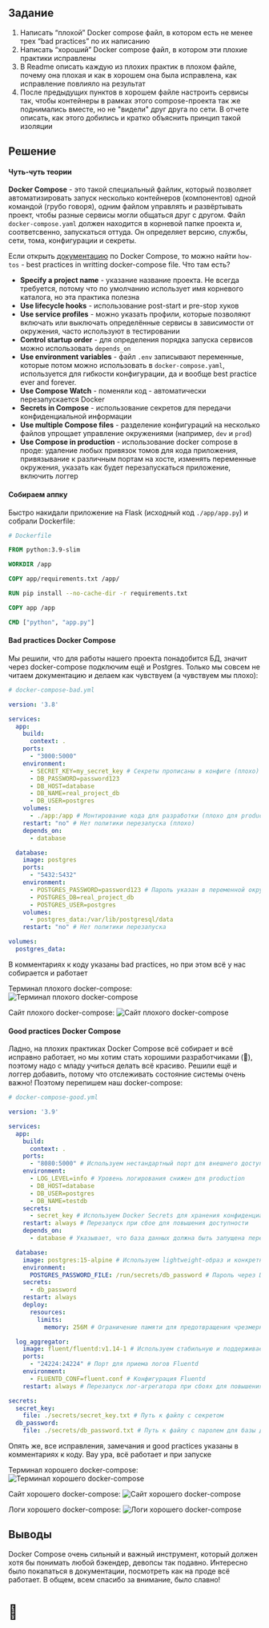 ## Задание

1. Написать “плохой” Docker compose файл, в котором есть не менее трех “bad practices” по их написанию
2. Написать “хороший” Docker compose файл, в котором эти плохие практики исправлены
3. В Readme описать каждую из плохих практик в плохом файле, почему она плохая и как в хорошем она была исправлена, как исправление повлияло на результат
4. После предыдущих пунктов в хорошем файле настроить сервисы так, чтобы контейнеры в рамках этого compose-проекта так же поднимались вместе, но не "видели" друг друга по сети. В отчете описать, как этого добились и кратко объяснить принцип такой изоляции

## Решение

#### Чуть-чуть теории

**Docker Compose** - это такой специальный файлик, который позволяет автоматизировать запуск несколько контейнеров (компонентов) одной командой (грубо говоря), одним файлом управлять и развёртывать проект, чтобы разные сервисы могли общаться друг с другом. Файл `docker-compose.yaml` должен находится в корневой папке проекта и, соответсвенно, запускаться оттуда. Он определяет версию, службы, сети, тома, конфигурации и секреты.

Если открыть [документацию](https://docs.docker.com/compose/) по Docker Compose, то можно найти `how-tos` - best practices in writting docker-compose file. Что там есть?

- **Specify a project name** - указание название проекта. Не всегда требуется, потому что по умолчанию использует имя корневого каталога, но эта практика полезна
- **Use lifecycle hooks** - использование post-start и pre-stop хуков
- **Use service profiles** - можно указать профили, которые позволяют включать или выключать определённые сервисы в зависимости от окружения, часто используют в тестировании
- **Control startup order** - для определения порядка запуска сервисов можно использовать `depends_on`
- **Use environment variables** - файл `.env` записывают переменные, которые потом можно использовать в `docker-compose.yaml`, используется для гибкости конфигурации, да и вообще best practice ever and forever.
- **Use Compose Watch** - поменяли код - автоматически перезапускается Docker
- **Secrets in Compose** - использование секретов для передачи конфиденциальной информации
- **Use multiple Compose files** - разделение конфигураций на несколько файлов упрощает управление окружениями (например, `dev` и `prod`)
- **Use Compose in production** - использование docker compose в проде: удаление любых привязок томов для кода приложения, привязывание к различным портам на хосте, изменять переменные окружения, указать как будет перезапускаться приложение, включить логгер

#### Собираем аппку

Быстро накидали приложение на Flask (исходный код `./app/app.py`) и собрали Dockerfile:

```Dockerfile
# Dockerfile

FROM python:3.9-slim

WORKDIR /app

COPY app/requirements.txt /app/

RUN pip install --no-cache-dir -r requirements.txt

COPY app /app

CMD ["python", "app.py"]
```

#### Bad practices Docker Compose

Мы решили, что для работы нашего проекта понадобится БД, значит через docker-compose подключим ещё и Postgres. Только мы совсем не читаем документацию и делаем как чувствуем (а чувствуем мы плохо):

```yaml
# docker-compose-bad.yml

version: '3.8'

services:
  app:
    build:
      context: .
    ports:
      - "3000:5000"
    environment:
      - SECRET_KEY=my_secret_key # Секреты прописаны в конфиге (плохо)
      - DB_PASSWORD=password123
      - DB_HOST=database
      - DB_NAME=real_project_db
      - DB_USER=postgres
    volumes:
      - ./app:/app # Монтирование кода для разработки (плохо для production)
    restart: "no" # Нет политики перезапуска (плохо)
    depends_on:
      - database

  database:
    image: postgres
    ports:
      - "5432:5432"
    environment:
      - POSTGRES_PASSWORD=password123 # Пароль указан в переменной окружения (плохо)
      - POSTGRES_DB=real_project_db
      - POSTGRES_USER=postgres
    volumes:
      - postgres_data:/var/lib/postgresql/data
    restart: "no" # Нет политики перезапуска

volumes:
  postgres_data:
```

В комментариях к коду указаны bad practices, но при этом всё у нас собирается и работает

Терминал плохого docker-compose:
![Терминал плохого docker-compose](img/terminal-good.png)

Сайт плохого docker-compose:
![Сайт плохого docker-compose](img/working-bad.png)


#### Good practices Docker Compose

Ладно, на плохих практиках Docker Compose всё собирает и всё исправно работает, но мы хотим стать хорошими разработчиками (🦒), поэтому надо с младу учиться делать всё красиво. Решили ещё и логгер добавить, потому что отслеживать состояние системы очень важно! Поэтому перепишем наш docker-compose:

```yml
# docker-compose-good.yml

version: '3.9'

services:
  app:
    build:
      context: .
    ports:
      - "8080:5000" # Используем нестандартный порт для внешнего доступа
    environment:
      - LOG_LEVEL=info # Уровень логирования снижен для production
      - DB_HOST=database
      - DB_USER=postgres
      - DB_NAME=testdb
    secrets:
      - secret_key # Используем Docker Secrets для хранения конфиденциальных данных
    restart: always # Перезапуск при сбое для повышения доступности
    depends_on:
      - database # Указывает, что база данных должна быть запущена перед приложением

  database:
    image: postgres:15-alpine # Используем lightweight-образ и конкретную версию
    environment:
      POSTGRES_PASSWORD_FILE: /run/secrets/db_password # Пароль через Docker Secrets
    secrets:
      - db_password
    restart: always
    deploy:
      resources:
        limits:
          memory: 256M # Ограничение памяти для предотвращения чрезмерного использования ресурсов

  log_aggregator:
    image: fluent/fluentd:v1.14-1 # Используем стабильную и поддерживаемую версию Fluentd для лог-агрегации
    ports:
      - "24224:24224" # Порт для приема логов Fluentd
    environment:
      - FLUENTD_CONF=fluent.conf # Конфигурация Fluentd
    restart: always # Перезапуск лог-агрегатора при сбоях для повышения доступности

secrets:
  secret_key:
    file: ./secrets/secret_key.txt # Путь к файлу с секретом
  db_password:
    file: ./secrets/db_password.txt # Путь к файлу с паролем для базы данных
```

Опять же, все исправления, замечания и good practices указаны в комментариях к коду. Вау ура, всё работает и при запуске

Терминал хорошего docker-compose:
![Терминал хорошего docker-compose](img/terminal-good.png)

Сайт хорошего docker-compose:
![Сайт хорошего docker-compose](img/working-good.png)

Логи хорошего docker-compose:
![Логи хорошего docker-compose](img/logs-good.png)

## Выводы

Docker Compose очень сильный и важный инструмент, который должен хотя бы понимать любой бэкендер, девопсы так подавно. Интересно было покапаться в документации, посмотреть как на проде всё работает.
В общем, всем спасибо за внимание, было славно!

# 🦒
